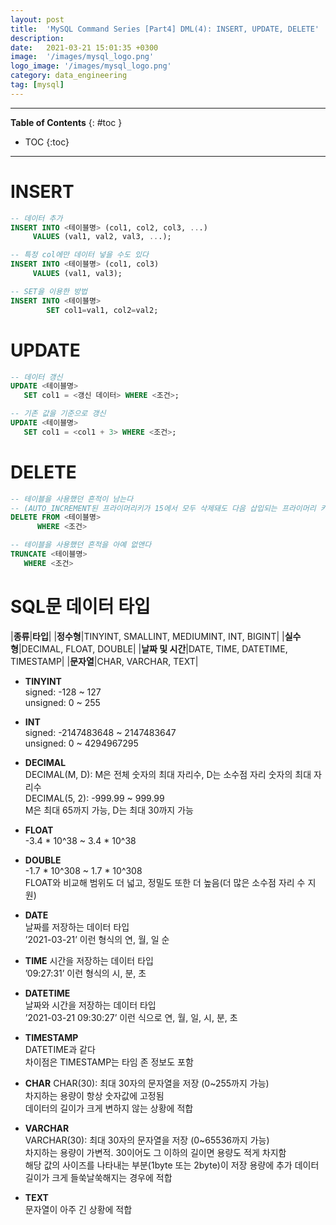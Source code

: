 ```yaml
---
layout: post
title:  'MySQL Command Series [Part4] DML(4): INSERT, UPDATE, DELETE'
description: 
date:   2021-03-21 15:01:35 +0300
image:  '/images/mysql_logo.png'
logo_image: '/images/mysql_logo.png'
category: data_engineering
tag: [mysql]
---
```


---
**Table of Contents**
{: #toc }
*  TOC
{:toc}

---  

# INSERT

```sql
-- 데이터 추가
INSERT INTO <테이블명> (col1, col2, col3, ...)
     VALUES (val1, val2, val3, ...);

-- 특정 col에만 데이터 넣을 수도 있다
INSERT INTO <테이블명> (col1, col3)
     VALUES (val1, val3);

-- SET을 이용한 방법
INSERT INTO <테이블명> 
        SET col1=val1, col2=val2;
```

# UPDATE

```sql
-- 데이터 갱신
UPDATE <테이블명>
   SET col1 = <갱신 데이터> WHERE <조건>; 

-- 기존 값을 기준으로 갱신
UPDATE <테이블명>
   SET col1 = <col1 + 3> WHERE <조건>; 
```

# DELETE

```sql
-- 테이블을 사용했던 흔적이 남는다 
-- (AUTO_INCREMENT된 프라이머리키가 15에서 모두 삭제돼도 다음 삽입되는 프라이머리 키가 1이 아니라 16이 됨)
DELETE FROM <테이블명>
      WHERE <조건>

-- 테이블을 사용했던 흔적을 아예 없앤다
TRUNCATE <테이블명>
   WHERE <조건>
```


# SQL문 데이터 타입  

|**종류**|**타입**|
|**정수형**|TINYINT, SMALLINT, MEDIUMINT, INT, BIGINT|
|**실수형**|DECIMAL, FLOAT, DOUBLE|
|**날짜 및 시간**|DATE, TIME, DATETIME, TIMESTAMP|
|**문자열**|CHAR, VARCHAR, TEXT|

- **TINYINT**  
signed: -128 ~ 127  
unsigned: 0 ~ 255   

- **INT**  
signed: -2147483648 ~ 2147483647  
unsigned: 0 ~ 4294967295  

- **DECIMAL**  
DECIMAL(M, D): M은 전체 숫자의 최대 자리수, D는 소수점 자리 숫자의 최대 자리수  
DECIMAL(5, 2): -999.99 ~ 999.99  
M은 최대 65까지 가능, D는 최대 30까지 가능  

- **FLOAT**  
-3.4 * 10^38 ~ 3.4 * 10^38  

- **DOUBLE**  
-1.7 * 10^308 ~ 1.7 * 10^308  
FLOAT와 비교해 범위도 더 넓고, 정밀도 또한 더 높음(더 많은 소수점 자리 수 지원)  

- **DATE**  
날짜를 저장하는 데이터 타입  
’2021-03-21’ 이런 형식의 연, 월, 일 순  

- **TIME**
시간을 저장하는 데이터 타입  
’09:27:31’ 이런 형식의 시, 분, 초  

- **DATETIME**  
날짜와 시간을 저장하는 데이터 타입  
’2021-03-21 09:30:27’ 이런 식으로 연, 월, 일, 시, 분, 초  

- **TIMESTAMP**  
DATETIME과 같다  
차이점은 TIMESTAMP는 타임 존 정보도 포함  

- **CHAR**
CHAR(30): 최대 30자의 문자열을 저장 (0~255까지 가능)  
차지하는 용량이 항상 숫자값에 고정됨  
데이터의 길이가 크게 변하지 않는 상황에 적합

- **VARCHAR**  
VARCHAR(30): 최대 30자의 문자열을 저장 (0~65536까지 가능)  
차지하는 용량이 가변적. 30이어도 그 이하의 길이면 용량도 적게 차지함  
해당 값의 사이즈를 나타내는 부분(1byte 또는 2byte)이 저장 용량에 추가
데이터 길이가 크게 들쑥날쑥해지는 경우에 적합  

- **TEXT**  
문자열이 아주 긴 상황에 적합  
